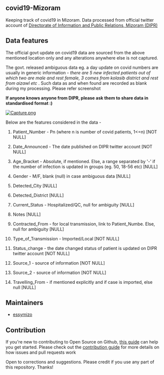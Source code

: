 ## covid19-Mizoram

Keeping track of covid19 in Mizoram. Data processed from official twitter account of [Directorate of Information and Public Relations, Mizoram (DIPR)](https://twitter.com/dipr_mizoram)

## Data features 

The official govt update on covid19 data are sourced from the above mentioned location only and any alterations anywhere else is not captured. 

The govt. released ambiguous data eg. a day update on covid numbers are usually in generic information -<i> there are 5 new infected patients out of which two are male and rest female, 3 comes from kolasib district and rest from aizawl etc </i>. Such data as and when found are recorded as blank during my processing. Please refer screenshot 

**If anyone knows anyone from DIPR, please ask them to share data in standardised format :)**

[![Capture.png](https://i.postimg.cc/kgDJJGdp/Capture.png)](https://postimg.cc/0zRRZ8jY)




Below are the features considered in the data -

1. Patient_Number - Pn (where n is number of covid patients, 1<=n) [NOT NULL]

2. Date_Announced - The date published on DIPR twitter account [NOT NULL]

3. Age_Bracket - Absolute, if mentioned. Else, a range separated by '-' if the number of infection is updated in groups (eg. 50, 18-56 etc) [NULL]

4. Gender - M/F, blank (null) in case ambiguous data [NULL]

5. Detected_City [NULL]

6. Detected_District [NULL]

7. Current_Status - Hospitalized/QC, null for ambiguity [NULL]

8. Notes [NULL]

9. Contracted_From - for local transmission, link to Patient_Numbe. Else, null for ambiguity [NULL]

10. Type_of_Transmission - Imported/Local [NOT NULL]

11. Status_change - the date changed status of patient is updated on DIPR twitter account [NOT NULL]

12. Source_1 - source of information [NOT NULL]

13. Source_2 - source of information [NOT NULL]

14. Travelling_From - if mentioned explicitly and if case is imported, else null [NULL]


## Maintainers

- [essymizo](https://github.com/essymizo)


## Contribution

If you're new to contributing to Open Source on Github, [this guide](https://guides.github.com/activities/contributing-to-open-source/) can help you get started. Please check out the [contribution guide](CONTRIBUTING.md) for more details on how issues and pull requests work

Open to corrections and suggestions. Please credit if you use any part of this repository. Thanks!
